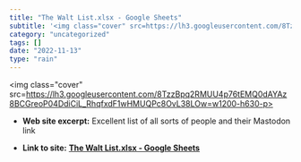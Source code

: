 ```yaml
---
title: "The Walt List.xlsx - Google Sheets"
subtitle: '<img class="cover" src=https://lh3.googleusercontent.com/8TzzBpq2RMUU4p76tEMQ0dAYAz8BCGreoP04DdiCiL_...'
category: "uncategorized"
tags: []
date: "2022-11-13"
type: "rain"
---
```

<img class="cover" src=https://lh3.googleusercontent.com/8TzzBpq2RMUU4p76tEMQ0dAYAz8BCGreoP04DdiCiL_RhqfxdF1wHMUQPc8OvL38LOw=w1200-h630-p>



* **Web site excerpt:** Excellent list of all sorts of people and their Mastodon link

* **Link to site:** **[The Walt List.xlsx - Google Sheets](https://docs.google.com/spreadsheets/d/1rNfUosPSiMwRbUAbnI3h-7D9grP6ULgS/edit#gid=1301725065)**